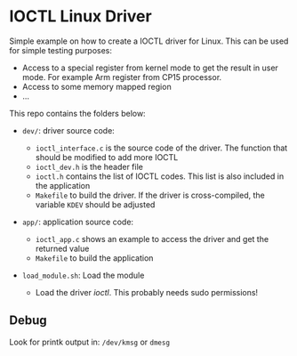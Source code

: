 # IOCTL Linux Driver

Simple example on how to create a IOCTL driver for Linux.
This can be used for simple testing purposes:

* Access to a special register from kernel mode to get the result in user mode.
    For example Arm register from CP15 processor.
* Access to some memory mapped region
* ...


This repo contains the folders below:

- `dev/`: driver source code:

    * `ioctl_interface.c` is the source code of the driver. The function that
      should be modified to add more IOCTL
    * `ioctl_dev.h` is the header file
    * `ioctl.h` contains the list of IOCTL codes. This list is also included
      in the application
    * `Makefile` to build the driver. If the driver is cross-compiled, the
      variable `KDEV` should be adjusted


- `app/`: application source code:

    * `ioctl_app.c` shows an example to access the driver and get the returned
       value
    * `Makefile` to build the application


- `load_module.sh`: Load the module

    * Load the driver _ioctl_. This probably needs sudo permissions!


## Debug

Look for printk output in: `/dev/kmsg` or `dmesg`
